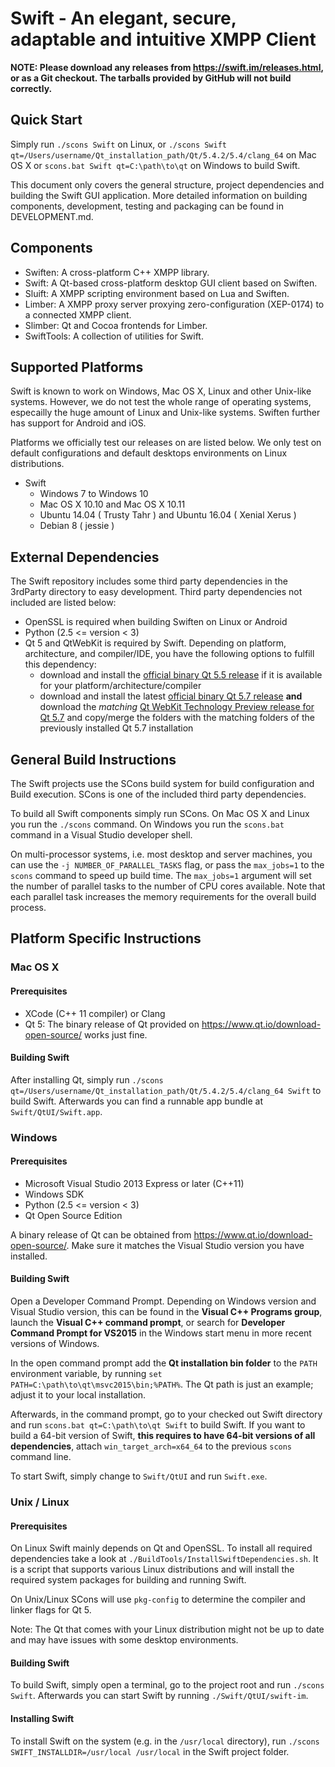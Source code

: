 # Swift - An elegant, secure, adaptable and intuitive XMPP Client

__NOTE: Please download any releases from https://swift.im/releases.html, or as a Git checkout. The tarballs provided by GitHub will not build correctly.__

## Quick Start
Simply run `./scons Swift` on Linux, or `./scons Swift qt=/Users/username/Qt_installation_path/Qt/5.4.2/5.4/clang_64` on Mac OS X or `scons.bat Swift qt=C:\path\to\qt` on Windows to build Swift.

This document only covers the general structure, project dependencies and building the Swift GUI application.
More detailed information on building components, development, testing and packaging can be found in DEVELOPMENT.md.

## Components
* Swiften: A cross-platform C++ XMPP library.
* Swift: A Qt-based cross-platform desktop GUI client based on Swiften.
* Sluift: A XMPP scripting environment based on Lua and Swiften.
* Limber: A XMPP proxy server proxying zero-configuration (XEP-0174) to a
connected XMPP client.
* Slimber: Qt and Cocoa frontends for Limber.
* SwiftTools: A collection of utilities for Swift.

## Supported Platforms
Swift is known to work on Windows, Mac OS X, Linux and other Unix-like systems. However, we do not test the whole range of operating systems, especailly the huge amount of Linux and Unix-like systems.
Swiften further has support for Android and iOS.

Platforms we officially test our releases on are listed below. We only test on default configurations and default desktops environments on Linux distributions.

* Swift
    * Windows 7 to Windows 10
    * Mac OS X 10.10 and Mac OS X 10.11
    * Ubuntu 14.04 ( Trusty Tahr ) and Ubuntu 16.04 ( Xenial Xerus )
    * Debian 8 ( jessie )

## External Dependencies
The Swift repository includes some third party dependencies in the 3rdParty directory
to easy development. Third party dependencies not included are listed below:

* OpenSSL is required when building Swiften on Linux or Android
* Python (2.5 <= version < 3)
* Qt 5 and QtWebKit is required by Swift. Depending on platform, architecture, and compiler/IDE, you have the following options to fulfill this dependency:
  * download and install the [official binary Qt 5.5 release](http://download.qt.io/archive/qt/5.5/5.5.1/) if it is available for your platform/architecture/compiler
  * download and install the latest [official binary Qt 5.7 release](http://download.qt.io/archive/qt/5.7/) **and** download the *matching* [Qt WebKit Technology Preview release for Qt 5.7](https://github.com/annulen/webkit/releases/) and copy/merge the folders with the matching folders of the previously installed Qt 5.7 installation

## General Build Instructions
The Swift projects use the SCons build system for build configuration and Build
execution. SCons is one of the included third party dependencies.

To build all Swift components simply run SCons. On Mac OS X and Linux you run the `./scons` command. On Windows you run the `scons.bat` command in a Visual Studio developer shell.

On multi-processor systems, i.e. most desktop and server machines, you can use the `-j NUMBER_OF_PARALLEL_TASKS` flag, or pass the `max_jobs=1` to the `scons` command to speed up build time. The `max_jobs=1` argument will set the number of parallel tasks to the number of CPU cores available. Note that each parallel task increases the memory requirements for the overall build process.

## Platform Specific Instructions
### Mac OS X
#### Prerequisites
- XCode (C++ 11 compiler) or Clang
- Qt 5: The binary release of Qt provided on https://www.qt.io/download-open-source/ works just fine.

#### Building Swift

After installing Qt, simply run `./scons qt=/Users/username/Qt_installation_path/Qt/5.4.2/5.4/clang_64 Swift` to build Swift. Afterwards you can find a runnable app bundle at `Swift/QtUI/Swift.app`.

### Windows
#### Prerequisites
- Microsoft Visual Studio 2013 Express or later (C++11)
- Windows SDK
- Python (2.5 <= version < 3)
- Qt Open Source Edition

A binary release of Qt can be obtained from https://www.qt.io/download-open-source/. Make sure it matches the Visual Studio version you have installed.

#### Building Swift

Open a Developer Command Prompt. Depending on Windows version and Visual Studio version, this can be found in the **Visual C++ Programs group**, launch the **Visual C++ command prompt**, or search for **Developer Command Prompt for VS2015** in the Windows start menu in more recent versions of Windows.

In the open command prompt add the **Qt installation bin folder** to the `PATH` environment variable, by running `set PATH=C:\path\to\qt\msvc2015\bin;%PATH%`. The Qt path is just an example; adjust it to your local installation.

Afterwards, in the command prompt, go to your checked out Swift directory and run `scons.bat qt=C:\path\to\qt Swift` to build Swift. If you want to build a 64-bit version of Swift, **this requires to have 64-bit versions of all dependencies**, attach `win_target_arch=x64_64` to the previous `scons` command line. 

To start Swift, simply change to `Swift/QtUI` and run `Swift.exe`.

### Unix / Linux
#### Prerequisites
On Linux Swift mainly depends on Qt and OpenSSL.
To install all required dependencies take a look at `./BuildTools/InstallSwiftDependencies.sh`. It is a script that supports various Linux distributions and will install the required system packages for building and running Swift.

On Unix/Linux SCons will use `pkg-config` to determine the compiler and linker flags for Qt 5.

Note: The Qt that comes with your Linux distribution might not be up to date and may have issues with some desktop environments.

#### Building Swift
To build Swift, simply open a terminal, go to the project root and run `./scons Swift`. Afterwards you can start Swift by running `./Swift/QtUI/swift-im`.

#### Installing Swift
To install Swift on the system (e.g. in the `/usr/local` directory), run `./scons SWIFT_INSTALLDIR=/usr/local /usr/local` in the Swift project folder.
